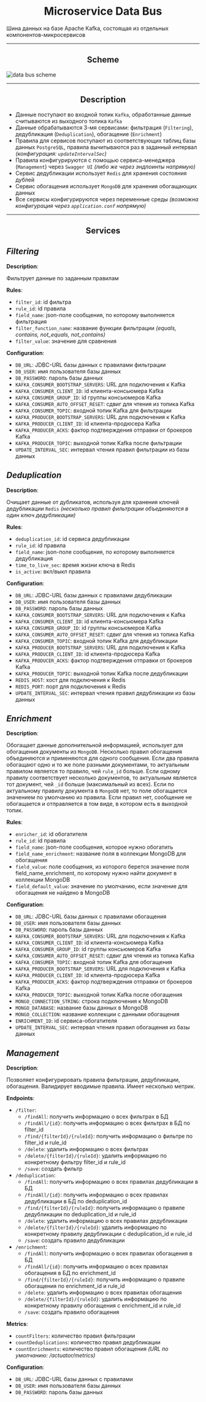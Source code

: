 <div align="center">
    <h1> Microservice Data Bus </h1>
</div>

Шина данных на базе Apache Kafka, состоящая из отдельных компонентов-микросервисов

---

<div align="center">
    <h2> Scheme </h2>
</div>

![data bus scheme](https://github.com/Efler/microservice-data-bus/assets/91763935/94d020e0-6c96-450d-bff5-d247185cd93a)

---

<div align="center">
    <h2> Description </h2>
</div>

* Данные поступают во входной топик `Kafka`, обработанные данные считываются из выходного топика `Kafka`
* Данные обрабатываются 3-мя сервисами: фильтрация (`Filtering`), дедубликация (`Deduplication`), обогащение (`Enrichment`)
* Правила для сервисов поступают из соответствующих таблиц базы данных `PostgreSQL`, правила вычитываются раз в заданный интервал _(конфигурация: `updateIntervalSec`)_
* Правила конфигурируются с помощью сервиса-менеджера (`Management`) через `Swagger UI` _(либо же через эндпоинты напрямую)_
* Сервис дедубликации использует `Redis` для хранения состояния дублей
* Сервис обогащения использует `MongoDB` для хранения обогащающих данных
* Все сервисы конфигурируются через переменные среды _(возможна конфигурация через `application.conf` напрямую)_

---

<div align="center">
    <h2> Services </h2>
</div>

## _**Filtering**_

**Description**:

Фильтрует данные по заданным правилам

**Rules**:
* `filter_id`: id фильтра
* `rule_id`: id правила
* `field_name`: json-поле сообщения, по которому выполняется фильтрация
* `filter_function_name`: название функции фильтрации _(equals, contains, not_equals, not_contains)_
* `filter_value`: значение для сравнения

**Configuration**:
* `DB_URL`: JDBC-URL базы данных с правилами фильтрации
* `DB_USER`: имя пользователя базы данных
* `DB_PASSWORD`: пароль базы данных
* `KAFKA_CONSUMER_BOOTSTRAP_SERVERS`: URL для подключения к Kafka
* `KAFKA_CONSUMER_CLIENT_ID`: id клиента-консьюмера Kafka
* `KAFKA_CONSUMER_GROUP_ID`: id группы консьюмеров Kafka
* `KAFKA_CONSUMER_AUTO_OFFSET_RESET`: сдвиг для чтения из топика Kafka
* `KAFKA_CONSUMER_TOPIC`: входной топик Kafka для фильтрации
* `KAFKA_PRODUCER_BOOTSTRAP_SERVERS`: URL для подключения к Kafka
* `KAFKA_PRODUCER_CLIENT_ID`: id клиента-продюсера Kafka
* `KAFKA_PRODUCER_ACKS`: фактор подтверждения отправки от брокеров Kafka
* `KAFKA_PRODUCER_TOPIC`: выходной топик Kafka после фильтрации
* `UPDATE_INTERVAL_SEC`: интервал чтения правил фильтрации из базы данных


## _**Deduplication**_

**Description**:

Очищает данные от дубликатов, используя для хранения ключей дедубликации `Redis` _(несколько правил фильтрации объединяются в один ключ дедубликации)_

**Rules**:
* `deduplication_id`: id сервиса дедубликации
* `rule_id`: id правила
* `field_name`: json-поле сообщения, по которому выполняется дедубликация
* `time_to_live_sec`: время жизни ключа в Redis
* `is_active`: вкл/выкл правила

**Configuration**:
* `DB_URL`: JDBC-URL базы данных с правилами дедубликации
* `DB_USER`: имя пользователя базы данных
* `DB_PASSWORD`: пароль базы данных
* `KAFKA_CONSUMER_BOOTSTRAP_SERVERS`: URL для подключения к Kafka
* `KAFKA_CONSUMER_CLIENT_ID`: id клиента-консьюмера Kafka
* `KAFKA_CONSUMER_GROUP_ID`: id группы консьюмеров Kafka
* `KAFKA_CONSUMER_AUTO_OFFSET_RESET`: сдвиг для чтения из топика Kafka
* `KAFKA_CONSUMER_TOPIC`: входной топик Kafka для дедубликации
* `KAFKA_PRODUCER_BOOTSTRAP_SERVERS`: URL для подключения к Kafka
* `KAFKA_PRODUCER_CLIENT_ID`: id клиента-продюсера Kafka
* `KAFKA_PRODUCER_ACKS`: фактор подтверждения отправки от брокеров Kafka
* `KAFKA_PRODUCER_TOPIC`: выходной топик Kafka после дедубликации
* `REDIS_HOST`: хост для подключения к Redis
* `REDIS_PORT`: порт для подключения к Redis
* `UPDATE_INTERVAL_SEC`: интервал чтения правил дедубликации из базы данных


## _**Enrichment**_

**Description**:

Обогащает данные дополнительной информацией, использует для обогащения документы из `MongoDB`. Несколько правил обогащения объединяются и применяются для одного сообщения. Если два правила обогащают одно и то же поле разными документами, то актуальным правилом является то правило, чей `rule_id` больше. Если одному правилу соответствует несколько документов, то актуальным является тот документ, чей `_id` больше (максимальный из всех). Если по актуальному правилу документа в `MongoDB` нет, то поле обогащается значением по умолчанию из правила. Если правил нет, сообщение не обогащается и отправляется в том виде, в котором есть в выходной топик.

**Rules**:
* `enricher_id`: id обогатителя
* `rule_id`: id правила
* `field_name`: json-поле сообщения, которое нужно обогатить
* `field_name_enrichment`: название поля в коллекции MongoDB для обогащения
* `field_value`: поле сообщения, из которого берется значение поля field_name_enrichment, по которому нужно найти документ в коллекции MongoDB
* `field_default_value`: значение по умолчанию, если значение для обогащения не найдено в MongoDB

**Configuration**:
* `DB_URL`: JDBC-URL базы данных с правилами обогащения
* `DB_USER`: имя пользователя базы данных
* `DB_PASSWORD`: пароль базы данных
* `KAFKA_CONSUMER_BOOTSTRAP_SERVERS`: URL для подключения к Kafka
* `KAFKA_CONSUMER_CLIENT_ID`: id клиента-консьюмера Kafka
* `KAFKA_CONSUMER_GROUP_ID`: id группы консьюмеров Kafka
* `KAFKA_CONSUMER_AUTO_OFFSET_RESET`: сдвиг для чтения из топика Kafka
* `KAFKA_CONSUMER_TOPIC`: входной топик Kafka для обогащения
* `KAFKA_PRODUCER_BOOTSTRAP_SERVERS`: URL для подключения к Kafka
* `KAFKA_PRODUCER_CLIENT_ID`: id клиента-продюсера Kafka
* `KAFKA_PRODUCER_ACKS`: фактор подтверждения отправки от брокеров Kafka
* `KAFKA_PRODUCER_TOPIC`: выходной топик Kafka после обогащения
* `MONGO_CONNECTION_STRING`: строка подключения к MongoDB
* `MONGO_DATABASE`: название базы данных в MongoDB
* `MONGO_COLLECTION`: название коллекции с данными обогащения
* `ENRICHMENT_ID`: id сервиса-обогатителя
* `UPDATE_INTERVAL_SEC`: интервал чтения правил обогащения из базы данных


## _**Management**_

**Description**:

Позволяет конфигурировать правила фильтрации, дедубликации, обогащения. Валидирует вводимые правила. Имеет несколько метрик.

**Endpoints**:
* `/filter`:
  * `/findAll`: получить информацию о всех фильтрах в БД
  * `/findAll/{id}`: получить информацию о всех фильтрах в БД по filter_id
  * `/find/{filterId}/{ruleId}`: получить информацию о фильтре по filter_id и rule_id
  * `/delete`: удалить информацию о всех фильтрах
  * `/delete/{filterId}/{ruleId}`: удалить информацию по конкретному фильтру filter_id и rule_id
  * `/save`: создать фильтр
* `/deduplication`:
  * `/findAll`: получить информацию о всех правилах дедубликации в БД
  * `/findAll/{id}`: получить информацию о всех правилах дедубликации в БД по deduplication_id
  * `/find/{filterId}/{ruleId}`: получить информацию о правиле дедубликации по deduplication_id и rule_id
  * `/delete`: удалить информацию о всех правилах дедубликации
  * `/delete/{filterId}/{ruleId}`: удалить информацию по конкретному правилу дедубликации с deduplication_id и rule_id
  * `/save`: создать правило дедубликации
* `/enrichment`:
  * `/findAll`: получить информацию о всех правилах обогащения в БД
  * `/findAll/{id}`: получить информацию о всех правилах обогащения в БД по enrichment_id
  * `/find/{filterId}/{ruleId}`: получить информацию о правиле обогащения по enrichment_id и rule_id
  * `/delete`: удалить информацию о всех правилах обогащения
  * `/delete/{filterId}/{ruleId}`: удалить информацию по конкретному правилу обогащения с enrichment_id и rule_id
  * `/save`: создать правило обогащения

**Metrics**:
* `countFilters`: количество правил фильтрации
* `countDeduplications`: количество правил дедубликации
* `countEnrichments`: количество правил обогащения
_(URL по умолчанию: /actuator/metrics)_

**Configuration**:
* `DB_URL`: JDBC-URL базы данных с правилами
* `DB_USER`: имя пользователя базы данных
* `DB_PASSWORD`: пароль базы данных
